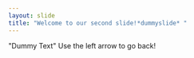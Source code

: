 ```yaml
---
layout: slide
title: "Welcome to our second slide!*dummyslide* "
---
```

"Dummy Text"
Use the left arrow to go back!

